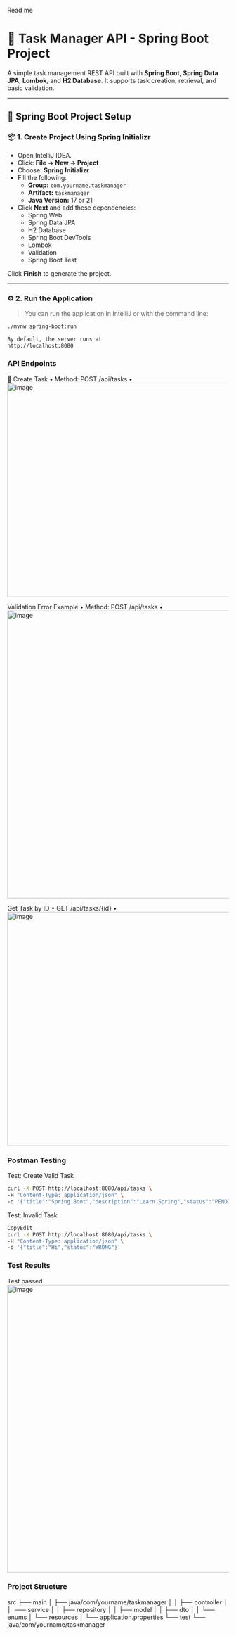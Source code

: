 Read me
# 📝 Task Manager API - Spring Boot Project

A simple task management REST API built with **Spring Boot**, **Spring Data JPA**, **Lombok**, and **H2 Database**. It supports task creation, retrieval, and basic validation.

---

## 🚀 Spring Boot Project Setup

### 📦 1. Create Project Using Spring Initializr

- Open IntelliJ IDEA.
- Click: **File → New → Project**
- Choose: **Spring Initializr**
- Fill the following:
  - **Group:** `com.yourname.taskmanager`
  - **Artifact:** `taskmanager`
  - **Java Version:** 17 or 21
- Click **Next** and add these dependencies:
  - Spring Web  
  - Spring Data JPA  
  - H2 Database  
  - Spring Boot DevTools  
  - Lombok  
  - Validation  
  - Spring Boot Test

Click **Finish** to generate the project.

---

### ⚙️ 2. Run the Application

> You can run the application in IntelliJ or with the command line:

```bash
./mvnw spring-boot:run

By default, the server runs at
http://localhost:8080
```

### API Endpoints
🔸 Create Task
•	Method: POST /api/tasks
•	<img width="885" height="487" alt="image" src="https://github.com/user-attachments/assets/1fbc9a6f-23e0-4d59-a1ef-e92c7532b22e" />

Validation Error Example
•	Method: POST /api/tasks
•	<img width="865" height="654" alt="image" src="https://github.com/user-attachments/assets/6a10b76e-0440-45fa-af20-8e296e32576a" />

Get Task by ID
•	GET /api/tasks/{id}
•	<img width="940" height="532" alt="image" src="https://github.com/user-attachments/assets/83e24b46-9b3b-46ad-bb0e-768b5812e9f0" />

### Postman Testing
 Test: Create Valid Task
 ```bash
curl -X POST http://localhost:8080/api/tasks \
-H "Content-Type: application/json" \
-d '{"title":"Spring Boot","description":"Learn Spring","status":"PENDING","priority":"HIGH","dueDate":"2024-12-31"}'
```
Test: Invalid Task
```bash
CopyEdit
curl -X POST http://localhost:8080/api/tasks \
-H "Content-Type: application/json" \
-d '{"title":"Hi","status":"WRONG"}'
```
### Test Results
 Test passed
 <img width="940" height="654" alt="image" src="https://github.com/user-attachments/assets/b5d23f45-f2a6-48a7-a4e7-06fbce8f1454" />

 

### Project Structure
src
├── main
│   ├── java/com/yourname/taskmanager
│   │   ├── controller
│   │   ├── service
│   │   ├── repository
│   │   ├── model
│   │   ├── dto
│   │   └── enums
│   └── resources
│       └── application.properties
└── test
    └── java/com/yourname/taskmanager
